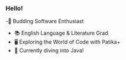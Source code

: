 ### Hello!


-🌱 Budding Software Enthusiast
- 📚 English Language & Literature Grad
- 🖥️ Exploring the World of Code with Patika+
- 🚀 Currently diving into Java! 
